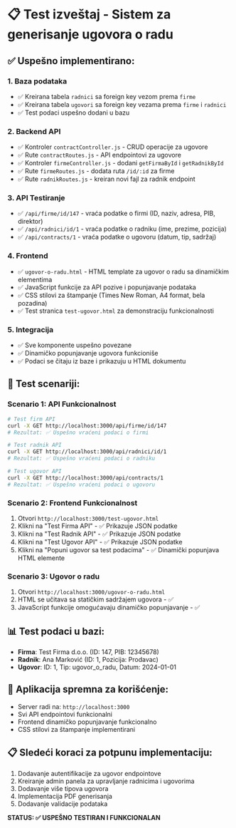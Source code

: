 # 📋 Test izveštaj - Sistem za generisanje ugovora o radu

## ✅ Uspešno implementirano:

### 1. **Baza podataka**

- ✅ Kreirana tabela `radnici` sa foreign key vezom prema `firme`
- ✅ Kreirana tabela `ugovori` sa foreign key vezama prema `firme` i `radnici`
- ✅ Test podaci uspešno dodani u bazu

### 2. **Backend API**

- ✅ Kontroler `contractController.js` - CRUD operacije za ugovore
- ✅ Rute `contractRoutes.js` - API endpointovi za ugovore
- ✅ Kontroler `firmeController.js` - dodani `getFirmaById` i `getRadnikById`
- ✅ Rute `firmeRoutes.js` - dodata ruta `/id/:id` za firme
- ✅ Rute `radnikRoutes.js` - kreiran novi fajl za radnik endpoint

### 3. **API Testiranje**

- ✅ `/api/firme/id/147` - vraća podatke o firmi (ID, naziv, adresa, PIB, direktor)
- ✅ `/api/radnici/id/1` - vraća podatke o radniku (ime, prezime, pozicija)
- ✅ `/api/contracts/1` - vraća podatke o ugovoru (datum, tip, sadržaj)

### 4. **Frontend**

- ✅ `ugovor-o-radu.html` - HTML template za ugovor o radu sa dinamičkim elementima
- ✅ JavaScript funkcije za API pozive i popunjavanje podataka
- ✅ CSS stilovi za štampanje (Times New Roman, A4 format, bela pozadina)
- ✅ Test stranica `test-ugovor.html` za demonstraciju funkcionalnosti

### 5. **Integracija**

- ✅ Sve komponente uspešno povezane
- ✅ Dinamičko popunjavanje ugovora funkcioniše
- ✅ Podaci se čitaju iz baze i prikazuju u HTML dokumentu

## 🧪 Test scenariji:

### Scenario 1: API Funkcionalnost

```bash
# Test firm API
curl -X GET http://localhost:3000/api/firme/id/147
# Rezultat: ✅ Uspešno vraćeni podaci o firmi

# Test radnik API
curl -X GET http://localhost:3000/api/radnici/id/1
# Rezultat: ✅ Uspešno vraćeni podaci o radniku

# Test ugovor API
curl -X GET http://localhost:3000/api/contracts/1
# Rezultat: ✅ Uspešno vraćeni podaci o ugovoru
```

### Scenario 2: Frontend Funkcionalnost

1. Otvori `http://localhost:3000/test-ugovor.html`
2. Klikni na "Test Firma API" - ✅ Prikazuje JSON podatke
3. Klikni na "Test Radnik API" - ✅ Prikazuje JSON podatke
4. Klikni na "Test Ugovor API" - ✅ Prikazuje JSON podatke
5. Klikni na "Popuni ugovor sa test podacima" - ✅ Dinamički popunjava HTML elemente

### Scenario 3: Ugovor o radu

1. Otvori `http://localhost:3000/ugovor-o-radu.html`
2. HTML se učitava sa statičkim sadržajem ugovora - ✅
3. JavaScript funkcije omogućavaju dinamičko popunjavanje - ✅

## 📊 Test podaci u bazi:

- **Firma**: Test Firma d.o.o. (ID: 147, PIB: 12345678)
- **Radnik**: Ana Marković (ID: 1, Pozicija: Prodavac)
- **Ugovor**: ID: 1, Tip: ugovor_o_radu, Datum: 2024-01-01

## 🚀 Aplikacija spremna za korišćenje:

- Server radi na: `http://localhost:3000`
- Svi API endpointovi funkcionalni
- Frontend dinamičko popunjavanje funkcionalno
- CSS stilovi za štampanje implementirani

## 📋 Sledeći koraci za potpunu implementaciju:

1. Dodavanje autentifikacije za ugovor endpointove
2. Kreiranje admin panela za upravljanje radnicima i ugovorima
3. Dodavanje više tipova ugovora
4. Implementacija PDF generisanja
5. Dodavanje validacije podataka

**STATUS: ✅ USPEŠNO TESTIRAN I FUNKCIONALAN**
